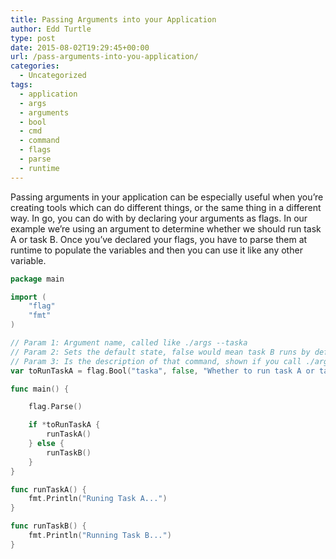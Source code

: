 ```yaml
---
title: Passing Arguments into your Application
author: Edd Turtle
type: post
date: 2015-08-02T19:29:45+00:00
url: /pass-arguments-into-you-application/
categories:
  - Uncategorized
tags:
  - application
  - args
  - arguments
  - bool
  - cmd
  - command
  - flags
  - parse
  - runtime
---
```

Passing arguments in your application can be especially useful when you&#8217;re creating tools which can do different things, or the same thing in a different way. In go, you can do with by declaring your arguments as flags. In our example we&#8217;re using an argument to determine whether we should run task A or task B. Once you&#8217;ve declared your flags, you have to parse them at runtime to populate the variables and then you can use it like any other variable.

```go
package main

import (
    "flag"
    "fmt"
)

// Param 1: Argument name, called like ./args --taska
// Param 2: Sets the default state, false would mean task B runs by default
// Param 3: Is the description of that command, shown if you call ./args --help
var toRunTaskA = flag.Bool("taska", false, "Whether to run task A or taskB")

func main() {

    flag.Parse()

    if *toRunTaskA {
        runTaskA()
    } else {
        runTaskB()
    }
}

func runTaskA() {
    fmt.Println("Runing Task A...")
}

func runTaskB() {
    fmt.Println("Running Task B...")
}
```